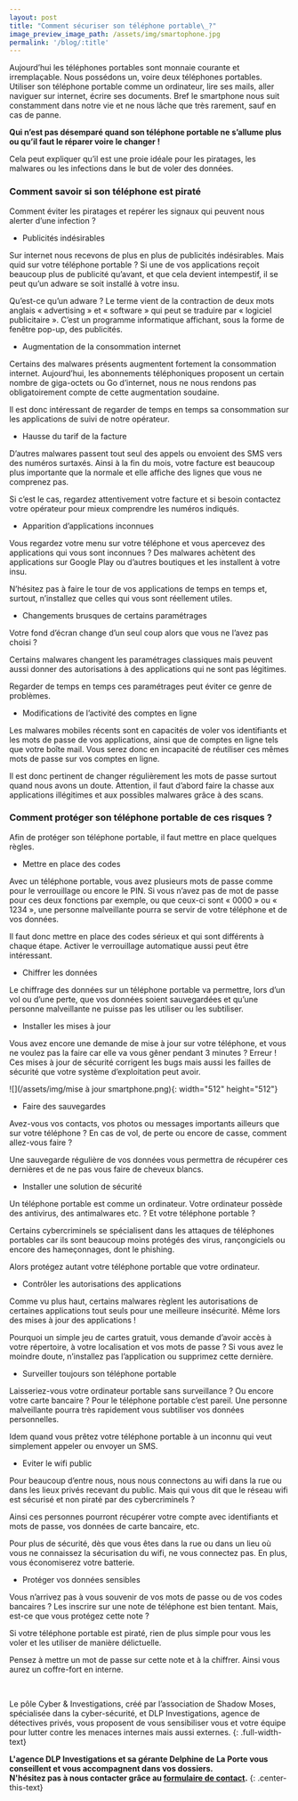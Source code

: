 ```yaml
---
layout: post
title: "Comment sécuriser son téléphone portable\_?"
image_preview_image_path: /assets/img/smartophone.jpg
permalink: '/blog/:title'
---
```


Aujourd’hui les t&eacute;l&eacute;phones portables sont monnaie courante et irrempla&ccedil;able. Nous poss&eacute;dons un, voire deux t&eacute;l&eacute;phones portables. Utiliser son t&eacute;l&eacute;phone portable comme un ordinateur, lire ses mails, aller naviguer sur internet, &eacute;crire ses documents. Bref le smartphone nous suit constamment dans notre vie et ne nous l&acirc;che que tr&egrave;s rarement, sauf en cas de panne.

**Qui n’est pas d&eacute;sempar&eacute; quand son t&eacute;l&eacute;phone portable ne s’allume plus ou qu’il faut le r&eacute;parer voire le changer \!**

Cela peut expliquer qu’il est une proie id&eacute;ale pour les piratages, les malwares ou les infections dans le but de voler des donn&eacute;es.

### Comment savoir si son t&eacute;l&eacute;phone est pirat&eacute;

Comment &eacute;viter les piratages et rep&eacute;rer les signaux qui peuvent nous alerter d’une infection ?

* Publicit&eacute;s ind&eacute;sirables

Sur internet nous recevons de plus en plus de publicit&eacute;s ind&eacute;sirables. Mais quid sur votre t&eacute;l&eacute;phone portable ? Si une de vos applications re&ccedil;oit beaucoup plus de publicit&eacute; qu’avant, et que cela devient intempestif, il se peut qu’un adware se soit install&eacute; &agrave; votre insu.

Qu’est-ce qu’un adware ? Le terme vient de la contraction de deux mots anglais &laquo; advertising &raquo; et &laquo; software &raquo; qui peut se traduire par &laquo; logiciel publicitaire &raquo;. C’est un programme informatique affichant, sous la forme de fen&ecirc;tre pop-up, des publicit&eacute;s.

* Augmentation de la consommation internet

Certains des malwares pr&eacute;sents augmentent fortement la consommation internet. Aujourd’hui, les abonnements t&eacute;l&eacute;phoniques proposent un certain nombre de giga-octets ou Go d’internet, nous ne nous rendons pas obligatoirement compte de cette augmentation soudaine.

Il est donc int&eacute;ressant de regarder de temps en temps sa consommation sur les applications de suivi de notre op&eacute;rateur.

* Hausse du tarif de la facture

D’autres malwares passent tout seul des appels ou envoient des SMS vers des num&eacute;ros surtax&eacute;s. Ainsi &agrave; la fin du mois, votre facture est beaucoup plus importante que la normale et elle affiche des lignes que vous ne comprenez pas.

Si c’est le cas, regardez attentivement votre facture et si besoin contactez votre op&eacute;rateur pour mieux comprendre les num&eacute;ros indiqu&eacute;s.

* Apparition d’applications inconnues

Vous regardez votre menu sur votre t&eacute;l&eacute;phone et vous apercevez des applications qui vous sont inconnues ? Des malwares ach&egrave;tent des applications sur Google Play ou d’autres boutiques et les installent &agrave; votre insu.

N’h&eacute;sitez pas &agrave; faire le tour de vos applications de temps en temps et, surtout, n’installez que celles qui vous sont r&eacute;ellement utiles.

* Changements brusques de certains param&eacute;trages

Votre fond d’&eacute;cran change d’un seul coup alors que vous ne l’avez pas choisi ?

Certains malwares changent les param&eacute;trages classiques mais peuvent aussi donner des autorisations &agrave; des applications qui ne sont pas l&eacute;gitimes.

Regarder de temps en temps ces param&eacute;trages peut &eacute;viter ce genre de probl&egrave;mes.

* Modifications de l’activit&eacute; des comptes en ligne

Les malwares mobiles r&eacute;cents sont en capacit&eacute;s de voler vos identifiants et les mots de passe de vos applications, ainsi que de comptes en ligne tels que votre bo&icirc;te mail. Vous serez donc en incapacit&eacute; de r&eacute;utiliser ces m&ecirc;mes mots de passe sur vos comptes en ligne.

Il est donc pertinent de changer r&eacute;guli&egrave;rement les mots de passe surtout quand nous avons un doute. Attention, il faut d’abord faire la chasse aux applications ill&eacute;gitimes et aux possibles malwares gr&acirc;ce &agrave; des scans.

### Comment prot&eacute;ger son t&eacute;l&eacute;phone portable de ces risques ?

Afin de prot&eacute;ger son t&eacute;l&eacute;phone portable, il faut mettre en place quelques r&egrave;gles.

* Mettre en place des codes

Avec un t&eacute;l&eacute;phone portable, vous avez plusieurs mots de passe comme pour le verrouillage ou encore le PIN. Si vous n’avez pas de mot de passe pour ces deux fonctions par exemple, ou que ceux-ci sont &laquo; 0000 &raquo; ou &laquo; 1234 &raquo;, une personne malveillante pourra se servir de votre t&eacute;l&eacute;phone et de vos donn&eacute;es.

Il faut donc mettre en place des codes s&eacute;rieux et qui sont diff&eacute;rents &agrave; chaque &eacute;tape. Activer le verrouillage automatique aussi peut &ecirc;tre int&eacute;ressant.

* Chiffrer les donn&eacute;es

Le chiffrage des donn&eacute;es sur un t&eacute;l&eacute;phone portable va permettre, lors d’un vol ou d’une perte, que vos donn&eacute;es soient sauvegard&eacute;es et qu’une personne malveillante ne puisse pas les utiliser ou les subtiliser.

* Installer les mises &agrave; jour

Vous avez encore une demande de mise &agrave; jour sur votre t&eacute;l&eacute;phone, et vous ne voulez pas la faire car elle va vous g&ecirc;ner pendant 3 minutes ? Erreur \! Ces mises &agrave; jour de s&eacute;curit&eacute; corrigent les bugs mais aussi les failles de s&eacute;curit&eacute; que votre syst&egrave;me d’exploitation peut avoir.

![](/assets/img/mise à jour smartphone.png){: width="512" height="512"}

* Faire des sauvegardes

Avez-vous vos contacts, vos photos ou messages importants ailleurs que sur votre t&eacute;l&eacute;phone ? En cas de vol, de perte ou encore de casse, comment allez-vous faire ?

Une sauvegarde r&eacute;guli&egrave;re de vos donn&eacute;es vous permettra de r&eacute;cup&eacute;rer ces derni&egrave;res et de ne pas vous faire de cheveux blancs.

* Installer une solution de s&eacute;curit&eacute;

Un t&eacute;l&eacute;phone portable est comme un ordinateur. Votre ordinateur poss&egrave;de des antivirus, des antimalwares etc. ? Et votre t&eacute;l&eacute;phone portable ?

Certains cybercriminels se sp&eacute;cialisent dans les attaques de t&eacute;l&eacute;phones portables car ils sont beaucoup moins prot&eacute;g&eacute;s des virus, ran&ccedil;ongiciels ou encore des hame&ccedil;onnages, dont le phishing.

Alors prot&eacute;gez autant votre t&eacute;l&eacute;phone portable que votre ordinateur.

* Contr&ocirc;ler les autorisations des applications

Comme vu plus haut, certains malwares r&egrave;glent les autorisations de certaines applications tout seuls pour une meilleure ins&eacute;curit&eacute;. M&ecirc;me lors des mises &agrave; jour des applications \!

Pourquoi un simple jeu de cartes gratuit, vous demande d’avoir acc&egrave;s &agrave; votre r&eacute;pertoire, &agrave; votre localisation et vos mots de passe ? Si vous avez le moindre doute, n’installez pas l’application ou supprimez cette derni&egrave;re.

* Surveiller toujours son t&eacute;l&eacute;phone portable

Laisseriez-vous votre ordinateur portable sans surveillance ? Ou encore votre carte bancaire ? Pour le t&eacute;l&eacute;phone portable c’est pareil. Une personne malveillante pourra tr&egrave;s rapidement vous subtiliser vos donn&eacute;es personnelles.

Idem quand vous pr&ecirc;tez votre t&eacute;l&eacute;phone portable &agrave; un inconnu qui veut simplement appeler ou envoyer un SMS.

* Eviter le wifi public

Pour beaucoup d’entre nous, nous nous connectons au wifi dans la rue ou dans les lieux priv&eacute;s recevant du public. Mais qui vous dit que le r&eacute;seau wifi est s&eacute;curis&eacute; et non pirat&eacute; par des cybercriminels ?

Ainsi ces personnes pourront r&eacute;cup&eacute;rer votre compte avec identifiants et mots de passe, vos donn&eacute;es de carte bancaire, etc.

Pour plus de s&eacute;curit&eacute;, d&egrave;s que vous &ecirc;tes dans la rue ou dans un lieu o&ugrave; vous ne connaissez la s&eacute;curisation du wifi, ne vous connectez pas. En plus, vous &eacute;conomiserez votre batterie.

* Prot&eacute;ger vos donn&eacute;es sensibles

Vous n’arrivez pas &agrave; vous souvenir de vos mots de passe ou de vos codes bancaires ? Les inscrire sur une note de t&eacute;l&eacute;phone est bien tentant. Mais, est-ce que vous prot&eacute;gez cette note ?

Si votre t&eacute;l&eacute;phone portable est pirat&eacute;, rien de plus simple pour vous les voler et les utiliser de mani&egrave;re d&eacute;lictuelle.

Pensez &agrave; mettre un mot de passe sur cette note et &agrave; la chiffrer. Ainsi vous aurez un coffre-fort en interne.

&nbsp;

Le p&ocirc;le Cyber & Investigations, cr&eacute;&eacute; par l’association de Shadow Moses, sp&eacute;cialis&eacute;e dans la cyber-s&eacute;curit&eacute;, et DLP Investigations, agence de d&eacute;tectives priv&eacute;s, vous proposent de vous sensibiliser vous et votre &eacute;quipe pour lutter contre les menaces internes mais aussi externes.
{: .full-width-text}

**L'agence DLP Investigations et sa g&eacute;rante Delphine de La Porte vous conseillent et vous accompagnent dans vos dossiers.<br>N'h&eacute;sitez pas &agrave; nous contacter gr&acirc;ce au [formulaire de contact](https://dlp-investigations.fr/#contact).**
{: .center-this-text}